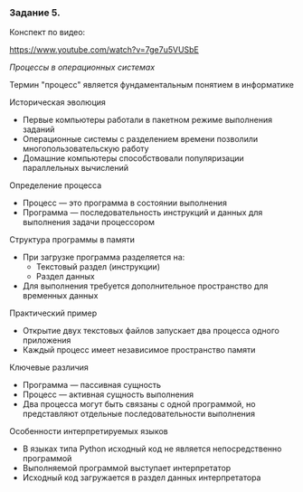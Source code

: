 ### Задание 5. 
Конспект по видео: 

https://www.youtube.com/watch?v=7ge7u5VUSbE 

*Процессы в операционных системах* 

Термин "процесс" является фундаментальным понятием в информатике 

Историческая эволюция 
- Первые компьютеры работали в пакетном режиме выполнения заданий 
- Операционные системы с разделением времени позволили многопользовательскую работу 
- Домашние компьютеры способствовали популяризации параллельных вычислений 

Определение процесса 
- Процесс — это программа в состоянии выполнения 
- Программа — последовательность инструкций и данных для выполнения задачи процессором 

Структура программы в памяти 
- При загрузке программа разделяется на: 
  - Текстовый раздел (инструкции) 
  - Раздел данных 
- Для выполнения требуется дополнительное пространство для временных данных 

Практический пример 
- Открытие двух текстовых файлов запускает два процесса одного приложения 
- Каждый процесс имеет независимое пространство памяти 

Ключевые различия 
- Программа — пассивная сущность 
- Процесс — активная сущность выполнения 
- Два процесса могут быть связаны с одной программой, но представляют отдельные последовательности выполнения 

Особенности интерпретируемых языков 
- В языках типа Python исходный код не является непосредственно программой 
- Выполняемой программой выступает интерпретатор 
- Исходный код загружается в раздел данных интерпретатора 
